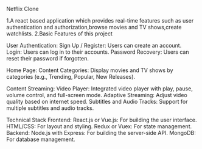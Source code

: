 Netflix Clone

1.A react based application which provides real-time features such as user authentication and authorization,browse movies and TV shows,create watchlists.
2.Basic Features of this project

User Authentication:
Sign Up / Register: Users can create an account.
Login: Users can log in to their accounts.
Password Recovery: Users can reset their password if forgotten.

Home Page:
Content Categories: Display movies and TV shows by categories (e.g., Trending, Popular, New Releases).

Content Streaming:
Video Player: Integrated video player with play, pause, volume control, and full-screen mode.
Adaptive Streaming: Adjust video quality based on internet speed.
Subtitles and Audio Tracks: Support for multiple subtitles and audio tracks.

Technical Stack
Frontend:
React.js or Vue.js: For building the user interface.
HTML/CSS: For layout and styling.
Redux or Vuex: For state management.
Backend:
Node.js with Express: For building the server-side API.
MongoDB: For database management.
